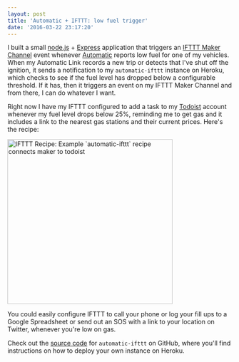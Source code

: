 ```yaml
---
layout: post
title: 'Automatic + IFTTT: low fuel trigger'
date: '2016-03-22 23:17:20'
---
```


I built a small [node.js](http://nodejs.org) + [Express](http://expressjs.com) application that triggers an [IFTTT Maker Channel](http://ifttt.com/maker) event whenever [Automatic](http://automatic.com) reports low fuel for one of my vehicles. When my Automatic Link records a new trip or detects that I've shut off the ignition, it sends a notification to my `automatic-ifttt` instance on Heroku, which checks to see if the fuel level has dropped below a configurable threshold. If it has, then it triggers an event on my IFTTT Maker Channel and from there, I can do whatever I want.

Right now I have my IFTTT configured to add a task to my [Todoist](http://todoist.com) account whenever my fuel level drops below 25%, reminding me to get gas and it includes a link to the nearest gas stations and their current prices. Here's the recipe:

<a href="https://ifttt.com/view_embed_recipe/392072-example-automatic-ifttt-recipe" target = "_blank" class="embed_recipe embed_recipe-l_32" id= "embed_recipe-392072"><img src= 'https://ifttt.com/recipe_embed_img/392072' alt="IFTTT Recipe: Example `automatic-ifttt` recipe connects maker to todoist" width="370px" style="max-width:100%"/></a><script async type="text/javascript" src= "//ifttt.com/assets/embed_recipe.js"></script>

You could easily configure IFTTT to call your phone or log your fill ups to a Google Spreadsheet or send out an SOS with a link to your location on Twitter, whenever you're low on gas.

Check out the [source code](http://github.com/mbmccormick/automatic-ifttt) for `automatic-ifttt` on GitHub, where you'll find instructions on how to deploy your own instance on Heroku.
